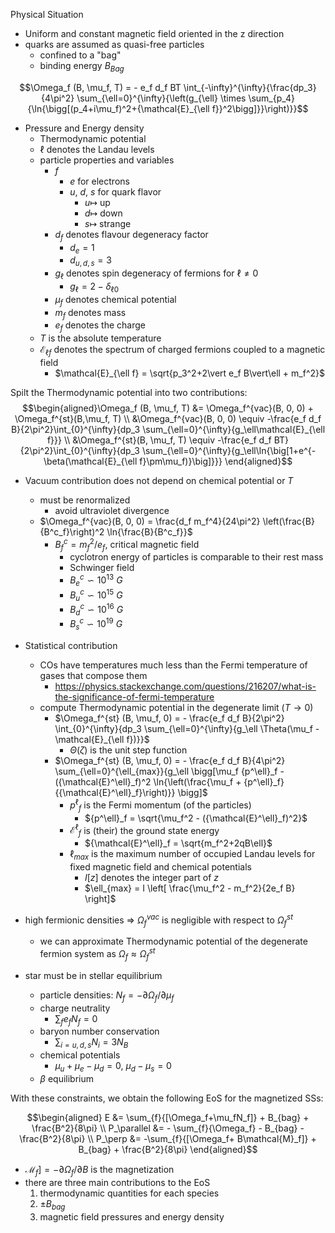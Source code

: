 Physical Situation

- Uniform and constant magnetic field oriented in the z direction
- quarks are assumed as quasi-free particles
  - confined to a "bag"
  - binding energy $B_{Bag}$

$$\Omega_f (B, \mu_f, T) = - e_f d_f BT \int_{-\infty}^{\infty}{\frac{dp_3}{4\pi^2} \sum_{\ell=0}^{\infty}{\left(g_{\ell} \times \sum_{p_4}{\ln{\bigg[(p_4+i\mu_f)^2+{\mathcal{E}_{\ell f}}^2\bigg]}}\right)}}$$

- Pressure and Energy density
  - Thermodynamic potential
  - $\ell$ denotes the Landau levels
  - particle properties and variables
    - $f$
      - $e$ for electrons
      - $u$, $d$, $s$ for quark flavor
        - $u\mapsto$ up
        - $d\mapsto$ down
        - $s\mapsto$ strange
    - $d_f$ denotes flavour degeneracy factor
      - $d_e=1$
      - $d_{u,d,s}=3$
    - $g_\ell$ denotes spin degeneracy of fermions for $\ell \neq 0$
      - $g_\ell = 2-\delta_{\ell 0}$
    - $\mu_f$ denotes chemical potential
    - $m_f$ denotes mass
    - $e_f$ denotes the charge
  - $T$ is the absolute temperature
  - $\mathcal{E}_{\ell f}$ denotes the spectrum of charged fermions coupled to a magnetic field
    - $\mathcal{E}_{\ell f} = \sqrt{p_3^2+2\vert e_f B\vert\ell + m_f^2}$

Spilt the Thermodynamic potential into two contributions:
$$\begin{aligned}\Omega_f (B, \mu_f, T) &= \Omega_f^{vac}(B, 0, 0) + \Omega_f^{st}(B,\mu_f, T) \\
&\Omega_f^{vac}(B, 0, 0) \equiv -\frac{e_f d_f B}{2\pi^2}\int_{0}^{\infty}{dp_3 \sum_{\ell=0}^{\infty}{g_\ell\mathcal{E}_{\ell f}}} \\
&\Omega_f^{st}(B, \mu_f, T) \equiv -\frac{e_f d_f BT}{2\pi^2}\int_{0}^{\infty}{dp_3 \sum_{\ell=0}^{\infty}{g_\ell\ln{\big[1+e^{-\beta(\mathcal{E}_{\ell f}\pm\mu_f)}\big]}}}
\end{aligned}$$

- Vacuum contribution does not depend on chemical potential or $T$
  - must be renormalized
    - avoid ultraviolet divergence
  - $\Omega_f^{vac}(B, 0, 0) = \frac{d_f m_f^4}{24\pi^2} \left(\frac{B}{B^c_f}\right)^2 \ln{\frac{B}{B^c_f}}$
    - $B^c_f = m_f^2/e_f$, critical magnetic field
      - cyclotron energy of particles is comparable to their rest mass
      - Schwinger field
      - $B^c_e \backsim 10^{13}\ G$
      - $B^c_u \backsim 10^{15}\ G$
      - $B^c_d \backsim 10^{16}\ G$
      - $B^c_s \backsim 10^{19}\ G$

- Statistical contribution
  - COs have temperatures much less than the Fermi temperature of gases that compose them
    - https://physics.stackexchange.com/questions/216207/what-is-the-significance-of-fermi-temperature
  - compute Thermodynamic potential in the degenerate limit $(T\rightarrow 0)$
    - $\Omega_f^{st} (B, \mu_f, 0) = - \frac{e_f d_f B}{2\pi^2} \int_{0}^{\infty}{dp_3 \sum_{\ell=0}^{\infty}{g_\ell \Theta(\mu_f - \mathcal{E}_{\ell f})}}$
      - $\Theta(\zeta)$ is the unit step function
    - $\Omega_f^{st} (B, \mu_f, 0) = - \frac{e_f d_f B}{4\pi^2} \sum_{\ell=0}^{\ell_{max}}{g_\ell \bigg[\mu_f {p^\ell}_f - ({\mathcal{E}^\ell}_f)^2 \ln{\left(\frac{\mu_f + {p^\ell}_f}{{\mathcal{E}^\ell}_f}\right)}} \bigg]$
      - ${p^\ell}_f$ is the Fermi momentum (of the particles)
        - ${p^\ell}_f = \sqrt{\mu_f^2 - ({\mathcal{E}^\ell}_f)^2}$
      - ${\mathcal{E}^\ell}_f$ is (their) the ground state energy
        - ${\mathcal{E}^\ell}_f = \sqrt{m_f^2+2qB\ell}$
      - $\ell_{max}$ is the maximum number of occupied Landau levels for fixed magnetic field and chemical potentials
        - $I[z]$ denotes the integer part of $z$
        - $\ell_{max} = I \left[ \frac{\mu_f^2 - m_f^2}{2e_f B} \right]$

- high fermionic densities $\Rightarrow$ $\Omega_f^{vac}$ is negligible with respect to $\Omega_f^{st}$
  - we can approximate Thermodynamic potential of the degenerate fermion system as $\Omega_f \approx \Omega_f^{st}$
- star must be in stellar equilibrium
  - particle densities: $N_f = -\partial\Omega_f / \partial \mu_f$
  - charge neutrality
    - $\sum_{f}{e_f N_f} = 0$
  - baryon number conservation
    - $\sum_{i=u,d,s}{N_i} = 3N_B$
  - chemical potentials
    - $\mu_u +\mu_e - \mu_d = 0$, $\mu_d - \mu_s = 0$
  - $\beta$ equilibrium

With these constraints, we obtain the following EoS for the magnetized SSs:

$$\begin{aligned}
E &= \sum_{f}{[\Omega_f+\mu_fN_f]} + B_{bag} + \frac{B^2}{8\pi} \\
P_\parallel &= - \sum_{f}{\Omega_f} - B_{bag} - \frac{B^2}{8\pi} \\
P_\perp &= -\sum_{f}{[\Omega_f+ B\mathcal{M}_f]} + B_{bag} + \frac{B^2}{8\pi}
\end{aligned}$$

- $\mathcal{M}_f] = -\partial\Omega_f/\partial B$ is the magnetization
- there are three main contributions to the EoS
  1. thermodynamic quantities for each species
  2. $\pm B_{bag}$
  3. magnetic field pressures and energy density
  
